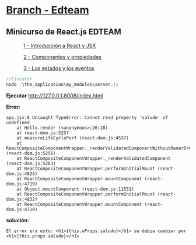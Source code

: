 
<!--
README.md branch edteam 1.0.0
Minicurso de React.js (1) - Introducción a React y JSX 
https://github.com/eacevedof/prj_reactjs/tree/edteam
-->
<h1>
    <a href="https://github.com/eacevedof/prj_reactjs/tree/edteam">Branch - Edteam</a>
</h1>

<h2>
    Minicurso de React.js EDTEAM
</h2>
<ul>
    <ol>    
        <a href="https://www.youtube.com/watch?v=4gAAiOKOwio">1 - Introducción a React y JSX</a>
    </ol>
    <ol>
        <a href="https://www.youtube.com/watch?v=ld8pG4RPAeI">2 - Componentes y propiedades</a>
    </ol>
    <ol>
        <a href="https://www.youtube.com/watch?v=8AeJOIk58tQ">3 - Los estados y los eventos</a>
    </ol>    
</ul>

```js
//Ejecutar
node .\the_application\my_modules\server.js
```

<b>Ejecutar</b>
    http://127.0.0.1:8008/index.html

<b>Error:</b>

```
app.jsx:8 Uncaught TypeError: Cannot read property 'saludo' of undefined
    at Hello.render (<anonymous>:26:28)
    at react-dom.js:5257
    at measureLifeCyclePerf (react-dom.js:4537)
    at ReactCompositeComponentWrapper._renderValidatedComponentWithoutOwnerOrContext (react-dom.js:5256)
    at ReactCompositeComponentWrapper._renderValidatedComponent (react-dom.js:5283)
    at ReactCompositeComponentWrapper.performInitialMount (react-dom.js:4823)
    at ReactCompositeComponentWrapper.mountComponent (react-dom.js:4719)
    at Object.mountComponent (react-dom.js:11551)
    at ReactCompositeComponentWrapper.performInitialMount (react-dom.js:4832)
    at ReactCompositeComponentWrapper.mountComponent (react-dom.js:4719)
```

<b>solución:</b>

```
El error era esto: <h1>{this.oProps.saludo}</h1> se debia cambiar por 
<h1>{this.props.saludo}</h1>
```
